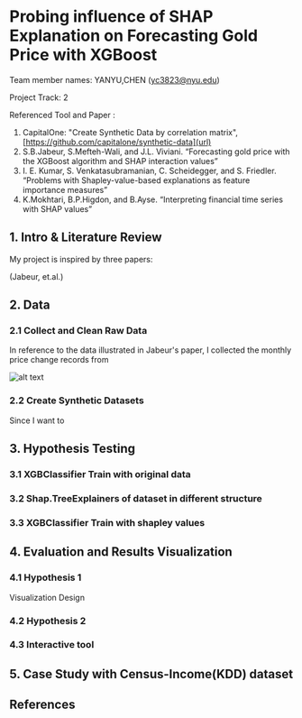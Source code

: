 # Probing influence of SHAP Explanation on Forecasting Gold Price with XGBoost

Team member names: YANYU,CHEN (yc3823@nyu.edu)

Project Track: 2

Referenced Tool and Paper :
1. CapitalOne: "Create Synthetic Data by correlation matrix", [https://github.com/capitalone/synthetic-data](url) 
2. S.B.Jabeur, S.Mefteh-Wali, and J.L. Viviani. “Forecasting gold price with the XGBoost algorithm and SHAP interaction values”
3. I. E. Kumar, S. Venkatasubramanian, C. Scheidegger, and S. Friedler. “Problems with Shapley-value-based explanations as feature importance measures”
4. K.Mokhtari, B.P.Higdon, and B.Ayse. “Interpreting financial time series with SHAP values”


## 1. Intro & Literature Review
My project is inspired by three papers:

(Jabeur, et.al.)




## 2. Data
### 2.1 Collect and Clean Raw Data

In reference to the data illustrated in Jabeur's paper, I collected the monthly price change records from 

![alt text](https://github.com/Yanyu-Chen1010/AI-Visual-Final-Project/blob/image.jpg)


### 2.2 Create Synthetic Datasets

Since I want to 



## 3. Hypothesis Testing
### 3.1 XGBClassifier Train with original data

### 3.2 Shap.TreeExplainers of dataset in different structure

### 3.3 XGBClassifier Train with shapley values


## 4. Evaluation and Results Visualization

### 4.1 Hypothesis 1
Visualization Design

### 4.2 Hypothesis 2

### 4.3 Interactive tool


## 5. Case Study with Census-Income(KDD) dataset


## References 






